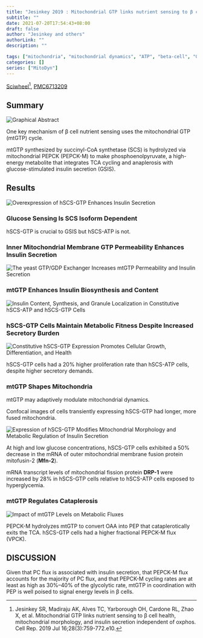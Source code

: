 ```yaml
---
title: "Jesinkey 2019 : Mitochondrial GTP links nutrient sensing to β cell health, mitochondrial morphology, and insulin secretion independent of OSPHOS"
subtitle: ""
date: 2021-07-20T17:54:43+08:00
draft: false
author: "Jesinkey and others"
authorLink: ""
description: ""

tags: ["mitochondria", "mitochondrial dynamics", "ATP", "beta-cell", "GTPase", "citric acid cycle"]
categories: []
series: ["MitoDyn"]
---
```


[Sciwheel](https://sciwheel.com/work/#/items/7382680)[^Jesinkey2019], [PMC6713209](https://www.ncbi.nlm.nih.gov/pmc/articles/PMC6713209/)

[^Jesinkey2019]: Jesinkey SR, Madiraju AK, Alves TC, Yarborough OH, Cardone RL, Zhao X, et al. Mitochondrial GTP links nutrient sensing to β cell health, mitochondrial morphology, and insulin secretion independent of oxphos. Cell Rep. 2019 Jul 16;28(3):759-772.e10.

<!--more-->

## Summary

![](https://www.ncbi.nlm.nih.gov/pmc/articles/PMC6713209/bin/nihms-1535614-f0001.jpg "Graphical Abstract")

One key mechanism of β cell nutrient sensing uses the mitochondrial GTP (mtGTP) cycle.

mtGTP synthesized by succinyl-CoA synthetase (SCS) is hydrolyzed via mitochondrial PEPCK (PEPCK-M) to make phosphoenolpyruvate, a high-energy metabolite that integrates TCA cycling and anaplerosis with glucose-stimulated insulin secretion (GSIS).

## Results

![](https://www.ncbi.nlm.nih.gov/pmc/articles/PMC6713209/bin/nihms-1535614-f0002.jpg "Overexpression of hSCS-GTP Enhances Insulin Secretion")

### Glucose Sensing Is SCS Isoform Dependent

hSCS-GTP is crucial to GSIS but hSCS-ATP is not.

### Inner Mitochondrial Membrane GTP Permeability Enhances Insulin Secretion

![](https://www.ncbi.nlm.nih.gov/pmc/articles/PMC6713209/bin/nihms-1535614-f0004.jpg "The yeast GTP/GDP Exchanger Increases mtGTP Permeability and Insulin Secretion")

### mtGTP Enhances Insulin Biosynthesis and Content

![](https://www.ncbi.nlm.nih.gov/pmc/articles/PMC6713209/bin/nihms-1535614-f0005.jpg "Insulin Content, Synthesis, and Granule Localization in Constitutive hSCS-ATP and hSCS-GTP Cells")

### hSCS-GTP Cells Maintain Metabolic Fitness Despite Increased Secretory Burden

![](https://www.ncbi.nlm.nih.gov/pmc/articles/PMC6713209/bin/nihms-1535614-f0006.jpg "Constitutive hSCS-GTP Expression Promotes Cellular Growth, Differentiation, and Health")

hSCS-GTP cells had a 20% higher proliferation rate than hSCS-ATP cells, despite higher secretory demands.

### mtGTP Shapes Mitochondria

mtGTP may adaptively modulate mitochondrial dynamics.

Confocal images of cells transiently expressing hSCS-GTP had longer, more fused mitochondria.

![](https://www.ncbi.nlm.nih.gov/pmc/articles/PMC6713209/bin/nihms-1535614-f0007.jpg "Expression of hSCS-GTP Modifies Mitochondrial Morphology and Metabolic Regulation of Insulin Secretion")

At high and low glucose concentrations, hSCS-GTP cells exhibited a 50% decrease in the mRNA of outer mitochondrial membrane fusion protein mitofusin-2 (**Mfn-2**).

mRNA transcript levels of mitochondrial fission protein **DRP-1** were increased by 28% in hSCS-GTP cells relative to hSCS-ATP cells exposed to hyperglycemia.

### mtGTP Regulates Cataplerosis

![](https://www.ncbi.nlm.nih.gov/pmc/articles/PMC6713209/bin/nihms-1535614-f0008.jpg "Impact of mtGTP Levels on Metabolic Fluxes")

PEPCK-M hydrolyzes mtGTP to convert OAA into PEP that cataplerotically exits the TCA.  hSCS-GTP cells had a higher fractional PEPCK-M flux (VPCK).

## DISCUSSION

Given that PC flux is associated with insulin secretion, that PEPCK-M flux accounts for the majority of PC flux, and that PEPCK-M cycling rates are at least as high as 30%–40% of the glycolytic rate,  mtGTP in coordination with PEP is well poised to signal energy levels in β cells.

